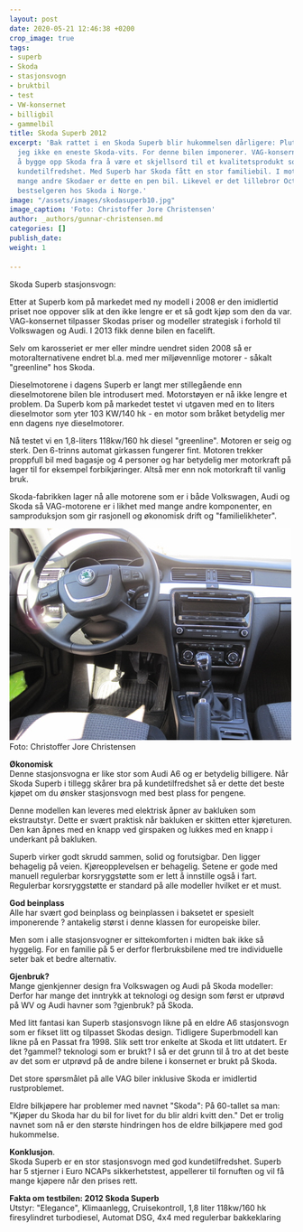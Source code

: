 ```yaml
---
layout: post
date: 2020-05-21 12:46:38 +0200
crop_image: true
tags:
- superb
- Skoda
- stasjonsvogn
- bruktbil
- test
- VW-konsernet
- billigbil
- gammelbil
title: Skoda Superb 2012
excerpt: 'Bak rattet i en Skoda Superb blir hukommelsen dårligere: Plutselig husker
  jeg ikke en eneste Skoda-vits. For denne bilen imponerer. VAG-konsernet har maktet
  å bygge opp Skoda fra å være et skjellsord til et kvalitetsprodukt som nå har god
  kundetilfredshet. Med Superb har Skoda fått en stor familiebil. I motsetning til
  mange andre Skodaer er dette en pen bil. Likevel er det lillebror Octavia som er
  bestselgeren hos Skoda i Norge.'
image: "/assets/images/skodasuperb10.jpg"
image_caption: 'Foto: Christoffer Jore Christensen'
author: _authors/gunnar-christensen.md
categories: []
publish_date: 
weight: 1

---
```

Skoda Superb stasjonsvogn:

Etter at Superb kom på markedet med ny modell i 2008 er den imidlertid priset noe oppover slik at den ikke lengre er et så godt kjøp som den da var. VAG-konsernet tilpasser Skodas priser og modeller strategisk i forhold til Volkswagen og Audi. I 2013 fikk denne bilen en facelift.

Selv om karosseriet er mer eller mindre uendret siden 2008 så er motoralternativene endret bl.a. med mer miljøvennlige motorer - såkalt "greenline" hos Skoda.

Dieselmotorene i dagens Superb er langt mer stillegående enn dieselmotorene bilen ble introdusert med. Motorstøyen er nå ikke lengre et problem. Da Superb kom på markedet testet vi utgaven med en to liters dieselmotor som yter 103 KW/140 hk - en motor som bråket betydelig mer enn dagens nye dieselmotorer.

Nå testet vi en 1,8-liters 118kw/160 hk diesel "greenline". Motoren er seig og sterk. Den 6-trinns automat girkassen fungerer fint. Motoren trekker proppfull bil med bagasje og 4 personer og har betydelig mer motorkraft på lager til for eksempel forbikjøringer. Altså mer enn nok motorkraft til vanlig bruk.

Skoda-fabrikken lager nå alle motorene som er i både Volkswagen, Audi og Skoda så VAG-motorene er i likhet med mange andre komponenter, en samproduksjon som gir rasjonell og økonomisk drift og "familielikheter".

![](/assets/images/superb4.jpg)  
Foto: Christoffer Jore Christensen

**Økonomisk**  
Denne stasjonsvogna er like stor som Audi A6 og er betydelig billigere. Når Skoda Superb i tillegg skårer bra på kundetilfredshet så er dette det beste kjøpet om du ønsker stasjonsvogn med best plass for pengene.

Denne modellen kan leveres med elektrisk åpner av bakluken som ekstrautstyr. Dette er svært praktisk når bakluken er skitten etter kjøreturen. Den kan åpnes med en knapp ved girspaken og lukkes med en knapp i underkant på bakluken.

Superb virker godt skrudd sammen, solid og forutsigbar. Den ligger behagelig på veien. Kjøreopplevelsen er behagelig. Setene er gode med manuell regulerbar korsryggstøtte som er lett å innstille også i fart. Regulerbar korsryggstøtte er standard på alle modeller hvilket er et must.

**God beinplass**  
Alle har svært god beinplass og beinplassen i baksetet er spesielt imponerende ? antakelig størst i denne klassen for europeiske biler.

Men som i alle stasjonsvogner er sittekomforten i midten bak ikke så hyggelig. For en familie på 5 er derfor flerbruksbilene med tre individuelle seter bak et bedre alternativ.

**Gjenbruk?**  
Mange gjenkjenner design fra Volkswagen og Audi på Skoda modeller: Derfor har mange det inntrykk at teknologi og design som først er utprøvd på WV og Audi havner som ?gjenbruk? på Skoda.

Med litt fantasi kan Superb stasjonsvogn likne på en eldre A6 stasjonsvogn som er fikset litt og tilpasset Skodas design. Tidligere Superbmodell kan likne på en Passat fra 1998. Slik sett tror enkelte at Skoda et litt utdatert. Er det ?gammel? teknologi som er brukt? I så er det grunn til å tro at det beste av det som er utprøvd på de andre bilene i konsernet er brukt på Skoda.

Det store spørsmålet på alle VAG biler inklusive Skoda er imidlertid rustproblemet.

Eldre bilkjøpere har problemer med navnet "Skoda": På 60-tallet sa man: "Kjøper du Skoda har du bil for livet for du blir aldri kvitt den." Det er trolig navnet som nå er den største hindringen hos de eldre bilkjøpere med god hukommelse.

**Konklusjon**.  
Skoda Superb er en stor stasjonsvogn med god kundetilfredshet. Superb har 5 stjerner i Euro NCAPs sikkerhetstest, appellerer til fornuften og vil få mange kjøpere når den prises rett.

  
**Fakta om testbilen: 2012 Skoda Superb**  
Utstyr: "Elegance", Klimaanlegg, Cruisekontroll, 1,8 liter 118kw/160 hk  
 firesylindret turbodiesel, Automat DSG, 4x4 med regulerbar bakkeklaring